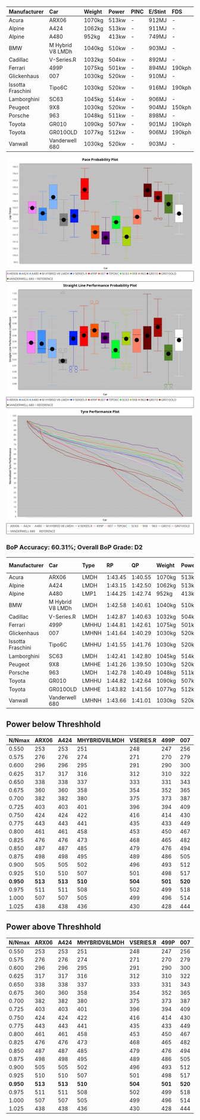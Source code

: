 |Manufacturer|Car|Weight|Power|PINC|E/Stint|FDS|
|:-|:-|:-|:-|:-|:-|:-|
|Acura|ARX06|1070kg|513kw|-|912MJ|-|
|Alpine|A424|1062kg|513kw|-|911MJ|-|
|Alpine|A480|952kg|413kw|-|749MJ|-|
|BMW|M Hybrid V8 LMDh|1040kg|510kw|-|903MJ|-|
|Cadillac|V-Series.R|1032kg|504kw|-|892MJ|-|
|Ferrari|499P|1075kg|501kw|-|894MJ|190kph|
|Glickenhaus|007|1030kg|520kw|-|910MJ|-|
|Issotta Fraschini|Tipo6C|1030kg|520kw|-|916MJ|190kph|
|Lamborghini|SC63|1045kg|514kw|-|906MJ|-|
|Peugeot|9X8|1030kg|520kw|-|904MJ|150kph|
|Porsche|963|1048kg|511kw|-|898MJ|-|
|Toyota|GR010|1090kg|507kw|-|901MJ|190kph|
|Toyota|GR010OLD|1077kg|512kw|-|906MJ|190kph|
|Vanwall|Vanderwell 680|1030kg|520kw|-|903MJ|-|

![PACECHART](./IMG/CUSTOM.png)
![STRAIGHTLINEPERFORMANCECHART](./IMG/CUSTOM_sp.png)
![TYREPERFORMANCECHART](./IMG/CUSTOM_tw.png)

### BoP Accuracy: 60.31%; Overall BoP Grade: D2
|Manufacturer|Car|Type|RP|QP|Weight|Power¹|Threshhold|PINC|Power²|E/Stint|AVG Vmax|FDS|RDLC|L/Stint|BOP-Grade|ModelAccuracy|ModelPoints|Match%|
|:-|:-|:-|:-|:-|:-|:-|:-|:-|:-|:-|:-|:-|:-|:-|:-|:-|:-|:-|
|Acura|ARX06|LMDH|1:43.45|1:40.55|1070kg|513kw|210.0kph|-|513kw|912MJ|293.97kph|-|1.00|33|+C2|100.00%|995|73.58%|
|Alpine|A424|LMDH|1:43.15|1:42.50|1062kg|513kw|210.0kph|-|513kw|911MJ|293.99kph|-|1.01|33|+A2|81.15%|521|94.07%|
|Alpine|A480|LMP1|1:44.25|1:42.74|952kg|413kw|210.0kph|-|413kw|749MJ|289.84kph|-|0.98|31|+D1|67.92%|957|67.54%|
|BMW|M Hybrid V8 LMDh|LMDH|1:42.58|1:40.61|1040kg|510kw|210.0kph|-|510kw|903MJ|291.19kph|-|1.03|33|-C1|98.60%|1690|76.36%|
|Cadillac|V-Series.R|LMDH|1:42.87|1:40.63|1032kg|504kw|210.0kph|-|504kw|892MJ|295.26kph|-|1.03|33|+A2|91.10%|1770|94.54%|
|Ferrari|499P|LMHHU|1:44.81|1:42.61|1075kg|501kw|210.0kph|-|501kw|894MJ|294.82kph|190kph|1.02|33|+Ω1|84.26%|2292|21.57%|
|Glickenhaus|007|LMHNH|1:41.64|1:40.29|1030kg|520kw|210.0kph|-|520kw|910MJ|299.07kph|-|0.96|33|-Ω1|94.63%|1605|31.02%|
|Issotta Fraschini|Tipo6C|LMHHU|1:41.55|1:41.76|1030kg|520kw|210.0kph|-|520kw|916MJ|297.16kph|190kph|1.08|33|-Ω1|66.67%|96|22.54%|
|Lamborghini|SC63|LMDH|1:42.41|1:42.80|1045kg|514kw|210.0kph|-|514kw|906MJ|293.01kph|-|1.05|33|-D1|96.77%|419|69.25%|
|Peugeot|9X8|LMHHE|1:41.26|1:39.50|1030kg|520kw|210.0kph|-|520kw|904MJ|296.13kph|150kph|1.03|33|-Ω1|83.63%|2468|12.13%|
|Porsche|963|LMDH|1:42.78|1:40.49|1048kg|511kw|210.0kph|-|511kw|898MJ|295.30kph|-|1.02|33|-A2|93.14%|5746|90.17%|
|Toyota|GR010|LMHHU|1:44.82|1:42.64|1090kg|507kw|210.0kph|-|507kw|901MJ|294.67kph|190kph|1.00|33|+Ω1|87.37%|3154|29.08%|
|Toyota|GR010OLD|LMHHE|1:43.82|1:41.56|1077kg|512kw|210.0kph|-|512kw|906MJ|297.67kph|190kph|1.01|33|+C1|89.81%|1393|79.50%|
|Vanwall|Vanderwell 680|LMHNH|1:43.66|1:41.01|1030kg|520kw|210.0kph|-|520kw|903MJ|292.32kph|-|1.01|33|+B2|90.28%|604|82.94%|

## Power below Threshhold
|N/Nmax|ARX06|A424|MHYBRIDV8LMDH|VSERIES.R|499P|007|TIPO6C|SC63|9X8|963|GR010|GR010OLD|VANDERWELL680|​|RPM|A480|
|:-|:-|:-|:-|:-|:-|:-|:-|:-|:-|:-|:-|:-|:-|:-|:-|:-|
|0.550|253|253|251|248|247|256|256|253|256|252|250|252|256|​|--|-|
|0.575|276|276|274|271|270|279|279|276|279|275|273|275|279|​|--|-|
|0.600|296|296|295|291|290|300|300|297|300|295|293|296|300|​|--|-|
|0.625|317|317|316|312|310|322|322|318|322|316|314|317|322|​|--|-|
|0.650|338|338|337|333|331|343|343|339|343|337|335|338|343|​|--|-|
|0.675|360|360|358|354|352|365|365|361|365|359|356|359|365|​|--|-|
|0.700|382|382|380|375|373|387|387|383|387|380|377|381|387|​|--|-|
|0.725|403|403|401|396|394|409|409|404|409|402|399|403|409|​|--|-|
|0.750|424|424|422|416|414|430|430|425|430|422|419|423|430|​|--|-|
|0.775|443|443|441|435|433|449|449|444|449|441|438|442|449|​|5000|242|
|0.800|461|461|458|453|450|467|467|462|467|459|455|460|467|​|5500|286|
|0.825|476|476|473|468|465|482|482|477|482|474|470|475|482|​|6000|320|
|0.850|487|487|485|479|476|494|494|488|494|485|482|486|494|​|6500|361|
|0.875|498|498|495|489|486|505|505|499|505|496|492|497|505|​|7000|404|
|0.900|505|505|502|496|493|512|512|506|512|503|499|504|512|​|7500|414|
|0.925|510|510|507|501|498|517|517|511|517|508|504|509|517|​|8000|410|
|**0.950**|**513**|**513**|**510**|**504**|**501**|**520**|**520**|**514**|**520**|**511**|**507**|**512**|**520**|**​**|**8500**|**413**|
|0.975|511|511|508|502|499|518|518|512|518|509|505|510|518|​|9000|207|
|1.000|507|507|505|499|496|514|514|508|514|505|502|506|514|​|--|-|
|1.025|438|438|436|430|428|444|444|439|444|436|433|437|444|​|--|-|

## Power above Threshhold
|N/Nmax|ARX06|A424|MHYBRIDV8LMDH|VSERIES.R|499P|007|TIPO6C|SC63|9X8|963|GR010|GR010OLD|VANDERWELL680|​|RPM|A480|
|:-|:-|:-|:-|:-|:-|:-|:-|:-|:-|:-|:-|:-|:-|:-|:-|:-|
|0.550|253|253|251|248|247|256|256|253|256|252|250|252|256|​|--|-|
|0.575|276|276|274|271|270|279|279|276|279|275|273|275|279|​|--|-|
|0.600|296|296|295|291|290|300|300|297|300|295|293|296|300|​|--|-|
|0.625|317|317|316|312|310|322|322|318|322|316|314|317|322|​|--|-|
|0.650|338|338|337|333|331|343|343|339|343|337|335|338|343|​|--|-|
|0.675|360|360|358|354|352|365|365|361|365|359|356|359|365|​|--|-|
|0.700|382|382|380|375|373|387|387|383|387|380|377|381|387|​|--|-|
|0.725|403|403|401|396|394|409|409|404|409|402|399|403|409|​|--|-|
|0.750|424|424|422|416|414|430|430|425|430|422|419|423|430|​|--|-|
|0.775|443|443|441|435|433|449|449|444|449|441|438|442|449|​|5000|242|
|0.800|461|461|458|453|450|467|467|462|467|459|455|460|467|​|5500|286|
|0.825|476|476|473|468|465|482|482|477|482|474|470|475|482|​|6000|320|
|0.850|487|487|485|479|476|494|494|488|494|485|482|486|494|​|6500|361|
|0.875|498|498|495|489|486|505|505|499|505|496|492|497|505|​|7000|404|
|0.900|505|505|502|496|493|512|512|506|512|503|499|504|512|​|7500|414|
|0.925|510|510|507|501|498|517|517|511|517|508|504|509|517|​|8000|410|
|**0.950**|**513**|**513**|**510**|**504**|**501**|**520**|**520**|**514**|**520**|**511**|**507**|**512**|**520**|**​**|**8500**|**413**|
|0.975|511|511|508|502|499|518|518|512|518|509|505|510|518|​|9000|207|
|1.000|507|507|505|499|496|514|514|508|514|505|502|506|514|​|--|-|
|1.025|438|438|436|430|428|444|444|439|444|436|433|437|444|​|--|-|
